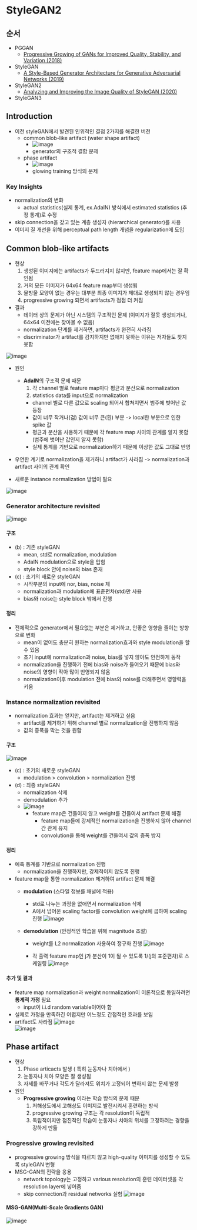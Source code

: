 # StyleGAN2
## 순서
- PGGAN
  -  [Progressive Growing of GANs for Improved Quality, Stability, and Variation (2018)](https://arxiv.org/abs/1710.10196)
- StyleGAN
  - [A Style-Based Generator Architecture for Generative Adversarial Networks (2019)](https://arxiv.org/abs/1812.04948)
- StyleGAN2
  - [Analyzing and Improving the Image Quality of StyleGAN (2020)](https://arxiv.org/abs/1912.04958)
- StyleGAN3

## Introduction
- 이전 styleGAN에서 발견된 인위적인 결점 2가지를 해결한 버전
  - common blob-like artifact (water shape artifact)
    - ![image](https://github.com/mjkim0819/NI2L_STUDY/assets/108729047/3817e340-aba9-4282-a29a-8164780ecb25)
    - generator의 구조적 결함 문제
  - phase artifact
    - ![image](https://github.com/mjkim0819/NI2L_STUDY/assets/108729047/1793af3b-6e20-41ec-b3bd-206bb15684e9)
    - glowing training 방식의 문제
### Key Insights
- normalization의 변화
  - actual statistics(실제 통계, ex.AdaIN) 방식에서 estimated statistics (추정 통계)로 수정
- skip connection을 갖고 있는 계층 생성자 (hierarchical generator)를 사용
- 이미지 질 개선을 위해 perceptual path length 개념을 regularization에 도입

## Common blob-like artifacts
- 현상
  1. 생성된 이미지에는 artifacts가 두드러지지 않지만, feature map에서는 잘 확인됨
  2. 거의 모든 이미지가 64x64 feature map부터 생성됨
  3. 물방울 모양이 없는 경우는 대부분 최종 이미지가 제대로 생성되지 않는 경우임
  4. progressive growing 되면서 artifacts가 점점 더 커짐
- 결과
  - 데이터 상의 문제가 아닌 시스템의 구조적인 문제 (이미지가 잘못 생성되거나, 64x64 이전에는 찾아볼 수 없음)
  - normalization 단계를 제거하면, artifacts가 완전히 사라짐
  - discriminator가 artifact를 감지하지만 없애지 못하는 이유는 저자들도 찾지 못함
  
![image](https://github.com/mjkim0819/NI2L_STUDY/assets/108729047/7853ced5-4afd-4910-94b3-41084d101482)  
- 원인
  - **AdalN**의 구조적 문제 때문
    1) 각 channel 별로 feature map마다 평균과 분산으로 normalization
    2) statistics data를 input으로 normalization
    - channel 별로 다른 값으로 scaling 되어서 합쳐지면서 범주에 벗어난 값 등장
    - 값이 너무 작거나(검) 값이 너무 큰(흰) 부분 -> local한 부분으로 인한 spike 값
    - 평균과 분산을 사용하기 때문에 각 feature map 사이의 관계를 알지 못함 (범주에 벗어난 값인지 알지 못함)
    - 실제 통계를 기반으로 normalization하기 때문에 이상한 값도 그대로 반영
   
- 우연한 계기로 normalization을 제거하니 artifact가 사라짐 -> normalization과 artifact 사이의 관계 확인 
- 새로운 instance normalization 방법이 필요


![image](https://github.com/mjkim0819/NI2L_STUDY/assets/108729047/c8da9bb4-006b-4ccd-b03f-904909582331) 
 
### Generator architecture revisited

![image](https://github.com/mjkim0819/NI2L_STUDY/assets/108729047/7dd8bd6b-05d7-46cb-9dfb-415938d31975)  

#### 구조
- (b) : 기존 styleGAN
  - mean, std로 normalization, modulation
  - AdaIN modulation으로 style을 입힘
  - style block 안에 noise와 bias 존재
- (c) : 초기의 새로운 styleGAN
  - 시작부분의 input에 nor, bias, noise 제
  - normalization과 modulation에 표준편차(std)만 사용
  - bias와 noise는 style block 밖에서 진행

#### 정리
- 전체적으로 generator에서 필요없는 부분은 제거하고, 안좋은 영향을 줄이는 방향으로 변화
  - mean이 없어도 충분히 원하는 normalization효과와 style modulation을 할 수 있음
  - 초기 input에 normalization과 noise, bias를 넣지 않아도 안전하게 동작
  - normalization을 진행하기 전에 bias와 noise가 들어오기 때문에 bias와 noise의 영향이 작아 많이 반영되지 않음
  - normalization이후 modulation 전에 bias와 noise를 더해주면서 영향력을 키움
  
### Instance normalization revisited
- normalization 효과는 얻지만, artifact는 제거하고 싶음
  - artifact를 제거하기 위해 channel 별로 normalization을 진행하지 않음
  - 값의 증폭을 막는 것을 원함
#### 구조  
![image](https://github.com/mjkim0819/NI2L_STUDY/assets/108729047/be0d44f6-6e15-45b4-9d90-fa82192eef72)  
- (c) : 초기의 새로운 styleGAN
  - modulation > convolution > normalization 진행
- (d) : 최종 styleGAN
  - normalization 삭제
  - demodulation 추가
  - ![image](https://github.com/mjkim0819/NI2L_STUDY/assets/108729047/a0edaadb-5624-4e6f-ae70-df65a53e1f26)
    - feature map은 건들이지 않고 weight를 건들여서 artifact 문제 해결
      - feature map들에 강제적인 normalization을 진행하지 않아 channel 간 관계 유지
      - convolution을 통해 weight를 건들여서 값의 증폭 방지

#### 정리
- 예측 통계를 기반으로 normalization 진행
  - normalization을 진행하지만, 강제적이지 않도록 진행  
- feature map을 통한 normalization 제거하여 artifact 문제 해결
  - **modulation** (스타일 정보를 채널에 적용)
    - std로 나누는 과정을 없애면서 normalization 삭제
    - A에서 넘어온 scaling factor를 convolution weight에 곱하여 scaling 진행
      ![image](https://github.com/mjkim0819/NI2L_STUDY/assets/108729047/aae4c7fd-b9a1-4a10-ab3d-83190406da4a)  

  - **demodulation** (안정적인 학습을 위해 magnitude 조절)
    - weight를 L2 normalization 사용하여 정규화 진행
      ![image](https://github.com/mjkim0819/NI2L_STUDY/assets/108729047/3adc9646-ed6a-4bba-a9bb-fa5f3dc8ee13)  

    - 각 출력 feature map인 j가 분산이 1이 될 수 있도록 1/(j의 표준편차)로 스케일링
      ![image](https://github.com/mjkim0819/NI2L_STUDY/assets/108729047/8ef8081a-9b4d-45d7-a381-45ff7bee890b)  
#### 추가 및 결과  
- feature map normalization과 weight normalization이 이론적으로 동일하려면 **통계적 가정** 필요
  - input이 i.i.d random variable이어야 함
- 실제로 가정을 만족하긴 어렵지만 어느정도 간접적인 효과를 보임
- artifact도 사라짐
![image](https://github.com/mjkim0819/NI2L_STUDY/assets/108729047/a98e0016-0553-4c71-8e4e-8fe26e748b4c)  
![image](https://github.com/mjkim0819/NI2L_STUDY/assets/108729047/13cce564-a96d-4d46-a493-c794c65d4f18)


## Phase artifact
- 현상
  1. Phase articacts 발생 ( 특히 눈동자나 치아에서 )
  2. 눈동자나 치아 모양은 잘 생성됨
  3. 자세를 바꾸거나 각도가 달라져도 위치가 고정되어 변하지 않는 문제 발생
- 원인
  - **Progressive growing** 이라는 학습 방식의 문제 때문
    1) 저해상도에서 고해상도 이미지로 발전시켜서 훈련하는 방식
    2) progressive growing 구조는 각 resolution이 독립적
    3) 독립적이지만 점진적인 학습이 눈동자나 치아의 위치를 고정하려는 경향을 강하게 만듦 
    
### Progressive growing revisited
- progressive growing 방식을 따르지 않고 high-quality 이미지를 생성할 수 있도록 styleGAN 변형
- MSG-GAN의 전략을 응용
  - network topology는 고정하고 various resolution의 훈련 데이터셋을 각 resolution layer에 넣어줌
  - skip connection과 residual networks 실험
![image](https://github.com/mjkim0819/NI2L_STUDY/assets/108729047/cd8ac4cf-80f1-4acb-8acd-a5864d0f19eb)  
#### MSG-GAN(Multi-Scale Gradients GAN)
![image](https://github.com/mjkim0819/NI2L_STUDY/assets/108729047/fd090563-9ae3-4e7d-85fc-936752bfe45f)

